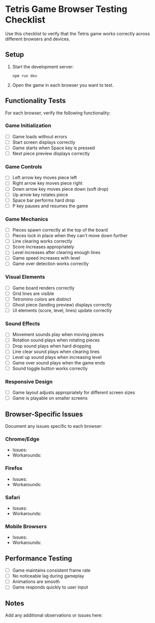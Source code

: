 # Tetris Game Browser Testing Checklist

Use this checklist to verify that the Tetris game works correctly across different browsers and devices.

## Setup

1. Start the development server:
   ```
   npm run dev
   ```
2. Open the game in each browser you want to test.

## Functionality Tests

For each browser, verify the following functionality:

### Game Initialization

- [ ] Game loads without errors
- [ ] Start screen displays correctly
- [ ] Game starts when Space key is pressed
- [ ] Next piece preview displays correctly

### Game Controls

- [ ] Left arrow key moves piece left
- [ ] Right arrow key moves piece right
- [ ] Down arrow key moves piece down (soft drop)
- [ ] Up arrow key rotates piece
- [ ] Space bar performs hard drop
- [ ] P key pauses and resumes the game

### Game Mechanics

- [ ] Pieces spawn correctly at the top of the board
- [ ] Pieces lock in place when they can't move down further
- [ ] Line clearing works correctly
- [ ] Score increases appropriately
- [ ] Level increases after clearing enough lines
- [ ] Game speed increases with level
- [ ] Game over detection works correctly

### Visual Elements

- [ ] Game board renders correctly
- [ ] Grid lines are visible
- [ ] Tetromino colors are distinct
- [ ] Ghost piece (landing preview) displays correctly
- [ ] UI elements (score, level, lines) update correctly

### Sound Effects

- [ ] Movement sounds play when moving pieces
- [ ] Rotation sound plays when rotating pieces
- [ ] Drop sound plays when hard dropping
- [ ] Line clear sound plays when clearing lines
- [ ] Level up sound plays when increasing level
- [ ] Game over sound plays when the game ends
- [ ] Sound toggle button works correctly

### Responsive Design

- [ ] Game layout adjusts appropriately for different screen sizes
- [ ] Game is playable on smaller screens

## Browser-Specific Issues

Document any issues specific to each browser:

### Chrome/Edge
- Issues:
- Workarounds:

### Firefox
- Issues:
- Workarounds:

### Safari
- Issues:
- Workarounds:

### Mobile Browsers
- Issues:
- Workarounds:

## Performance Testing

- [ ] Game maintains consistent frame rate
- [ ] No noticeable lag during gameplay
- [ ] Animations are smooth
- [ ] Game responds quickly to user input

## Notes

Add any additional observations or issues here:
